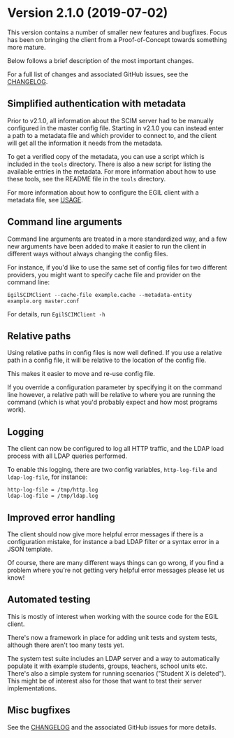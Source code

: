 # Version 2.1.0 (2019-07-02)

This version contains a number of smaller new features and bugfixes.
Focus has been on bringing the client from a Proof-of-Concept towards something
more mature.

Below follows a brief description of the most important changes.

For a full list of changes and associated GitHub issues, see the
[CHANGELOG](../CHANGELOG.md).

## Simplified authentication with metadata

Prior to v2.1.0, all information about the SCIM server had to be manually
configured in the master config file. Starting in v2.1.0 you can instead
enter a path to a metadata file and which provider to connect to, and the
client will get all the information it needs from the metadata.

To get a verified copy of the metadata, you can use a script which
is included in the `tools` directory. There is also a new script for listing
the available entries in the metadata. For more information about how to use
these tools, see the README file in the `tools` directory.

For more information about how to configure the EGIL client with a metadata
file, see [USAGE](../doc/USAGE.md).

## Command line arguments

Command line arguments are treated in a more standardized way, and a few
new arguments have been added to make it easier to run the client in different
ways without always changing the config files.

For instance, if you'd like to use the same set of config files for two
different providers, you might want to specify cache file and provider on
the command line:

```
EgilSCIMClient --cache-file example.cache --metadata-entity example.org master.conf
```

For details, run `EgilSCIMClient -h`

## Relative paths

Using relative paths in config files is now well defined. If you use a relative
path in a config file, it will be relative to the location of the config file.

This makes it easier to move and re-use config file.

If you override a configuration parameter by specifying it on the command line
however, a relative path will be relative to where you are running the command
(which is what you'd probably expect and how most programs work).

## Logging

The client can now be configured to log all HTTP traffic, and the LDAP
load process with all LDAP queries performed.

To enable this logging, there are two config variables, `http-log-file` and
`ldap-log-file`, for instance:

```
http-log-file = /tmp/http.log
ldap-log-file = /tmp/ldap.log
```

## Improved error handling

The client should now give more helpful error messages if there is a
configuration mistake, for instance a bad LDAP filter or a syntax error in
a JSON template.

Of course, there are many different ways things can go wrong, if you find a
problem where you're not getting very helpful error messages please let us
know!

## Automated testing

This is mostly of interest when working with the source code for the EGIL
client.

There's now a framework in place for adding unit tests and system tests,
although there aren't too many tests yet.

The system test suite includes an LDAP server and a way to automatically
populate it with example students, groups, teachers, school units etc.
There's also a simple system for running scenarios ("Student X is deleted").
This might be of interest also for those that want to test their server
implementations.

## Misc bugfixes

See the [CHANGELOG](../CHANGELOG.md) and the associated GitHub issues for
more details.
